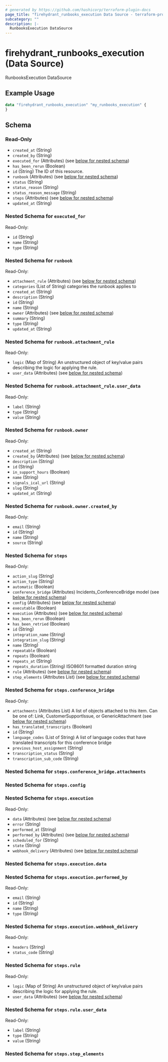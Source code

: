 ```yaml
---
# generated by https://github.com/hashicorp/terraform-plugin-docs
page_title: "firehydrant_runbooks_execution Data Source - terraform-provider-firehydrant"
subcategory: ""
description: |-
  RunbooksExecution DataSource
---
```


# firehydrant_runbooks_execution (Data Source)

RunbooksExecution DataSource

## Example Usage

```terraform
data "firehydrant_runbooks_execution" "my_runbooks_execution" {
}
```

<!-- schema generated by tfplugindocs -->
## Schema

### Read-Only

- `created_at` (String)
- `created_by` (String)
- `executed_for` (Attributes) (see [below for nested schema](#nestedatt--executed_for))
- `has_been_rerun` (Boolean)
- `id` (String) The ID of this resource.
- `runbook` (Attributes) (see [below for nested schema](#nestedatt--runbook))
- `status` (String)
- `status_reason` (String)
- `status_reason_message` (String)
- `steps` (Attributes) (see [below for nested schema](#nestedatt--steps))
- `updated_at` (String)

<a id="nestedatt--executed_for"></a>
### Nested Schema for `executed_for`

Read-Only:

- `id` (String)
- `name` (String)
- `type` (String)


<a id="nestedatt--runbook"></a>
### Nested Schema for `runbook`

Read-Only:

- `attachment_rule` (Attributes) (see [below for nested schema](#nestedatt--runbook--attachment_rule))
- `categories` (List of String) categories the runbook applies to
- `created_at` (String)
- `description` (String)
- `id` (String)
- `name` (String)
- `owner` (Attributes) (see [below for nested schema](#nestedatt--runbook--owner))
- `summary` (String)
- `type` (String)
- `updated_at` (String)

<a id="nestedatt--runbook--attachment_rule"></a>
### Nested Schema for `runbook.attachment_rule`

Read-Only:

- `logic` (Map of String) An unstructured object of key/value pairs describing the logic for applying the rule.
- `user_data` (Attributes) (see [below for nested schema](#nestedatt--runbook--attachment_rule--user_data))

<a id="nestedatt--runbook--attachment_rule--user_data"></a>
### Nested Schema for `runbook.attachment_rule.user_data`

Read-Only:

- `label` (String)
- `type` (String)
- `value` (String)



<a id="nestedatt--runbook--owner"></a>
### Nested Schema for `runbook.owner`

Read-Only:

- `created_at` (String)
- `created_by` (Attributes) (see [below for nested schema](#nestedatt--runbook--owner--created_by))
- `description` (String)
- `id` (String)
- `in_support_hours` (Boolean)
- `name` (String)
- `signals_ical_url` (String)
- `slug` (String)
- `updated_at` (String)

<a id="nestedatt--runbook--owner--created_by"></a>
### Nested Schema for `runbook.owner.created_by`

Read-Only:

- `email` (String)
- `id` (String)
- `name` (String)
- `source` (String)




<a id="nestedatt--steps"></a>
### Nested Schema for `steps`

Read-Only:

- `action_slug` (String)
- `action_type` (String)
- `automatic` (Boolean)
- `conference_bridge` (Attributes) Incidents_ConferenceBridge model (see [below for nested schema](#nestedatt--steps--conference_bridge))
- `config` (Attributes) (see [below for nested schema](#nestedatt--steps--config))
- `executable` (Boolean)
- `execution` (Attributes) (see [below for nested schema](#nestedatt--steps--execution))
- `has_been_rerun` (Boolean)
- `has_been_retried` (Boolean)
- `id` (String)
- `integration_name` (String)
- `integration_slug` (String)
- `name` (String)
- `repeatable` (Boolean)
- `repeats` (Boolean)
- `repeats_at` (String)
- `repeats_duration` (String) ISO8601 formatted duration string
- `rule` (Attributes) (see [below for nested schema](#nestedatt--steps--rule))
- `step_elements` (Attributes List) (see [below for nested schema](#nestedatt--steps--step_elements))

<a id="nestedatt--steps--conference_bridge"></a>
### Nested Schema for `steps.conference_bridge`

Read-Only:

- `attachments` (Attributes List) A list of objects attached to this item. Can be one of: Link, CustomerSupportIssue, or GenericAttachment (see [below for nested schema](#nestedatt--steps--conference_bridge--attachments))
- `has_translated_transcripts` (Boolean)
- `id` (String)
- `language_codes` (List of String) A list of language codes that have translated transcripts for this conference bridge
- `previous_host_assignment` (String)
- `transcription_status` (String)
- `transcription_sub_code` (String)

<a id="nestedatt--steps--conference_bridge--attachments"></a>
### Nested Schema for `steps.conference_bridge.attachments`



<a id="nestedatt--steps--config"></a>
### Nested Schema for `steps.config`


<a id="nestedatt--steps--execution"></a>
### Nested Schema for `steps.execution`

Read-Only:

- `data` (Attributes) (see [below for nested schema](#nestedatt--steps--execution--data))
- `error` (String)
- `performed_at` (String)
- `performed_by` (Attributes) (see [below for nested schema](#nestedatt--steps--execution--performed_by))
- `scheduled_for` (String)
- `state` (String)
- `webhook_delivery` (Attributes) (see [below for nested schema](#nestedatt--steps--execution--webhook_delivery))

<a id="nestedatt--steps--execution--data"></a>
### Nested Schema for `steps.execution.data`


<a id="nestedatt--steps--execution--performed_by"></a>
### Nested Schema for `steps.execution.performed_by`

Read-Only:

- `email` (String)
- `id` (String)
- `name` (String)
- `type` (String)


<a id="nestedatt--steps--execution--webhook_delivery"></a>
### Nested Schema for `steps.execution.webhook_delivery`

Read-Only:

- `headers` (String)
- `status_code` (String)



<a id="nestedatt--steps--rule"></a>
### Nested Schema for `steps.rule`

Read-Only:

- `logic` (Map of String) An unstructured object of key/value pairs describing the logic for applying the rule.
- `user_data` (Attributes) (see [below for nested schema](#nestedatt--steps--rule--user_data))

<a id="nestedatt--steps--rule--user_data"></a>
### Nested Schema for `steps.rule.user_data`

Read-Only:

- `label` (String)
- `type` (String)
- `value` (String)



<a id="nestedatt--steps--step_elements"></a>
### Nested Schema for `steps.step_elements`
